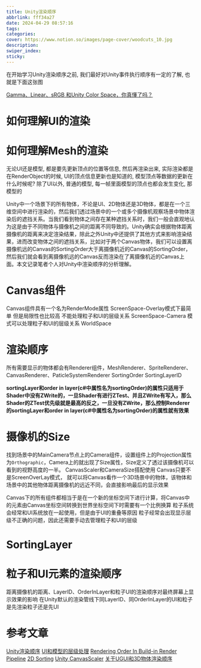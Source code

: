 ```yaml
---
title: Unity渲染顺序
abbrlink: fff34a27
date: 2024-04-29 08:57:16
tags:
categories:
cover: https://www.notion.so/images/page-cover/woodcuts_10.jpg
description:
swiper_index:
sticky:
---
```


在开始学习Unity渲染顺序之前, 我们最好对Unity事件执行顺序有一定的了解, 也就是下面这张图

[Gamma、Linear、sRGB 和Unity Color Space，你真懂了吗？](https://zhuanlan.zhihu.com/p/66558476)

# 如何理解UI的渲染 

# 如何理解Mesh的渲染

无论UI还是模型, 都是要先更新顶点的位置等信息, 然后再渲染出来, 实际渲染都是在RenderObject的时候, UI的顶点信息更新也是知道的, 模型顶点等数据的更新在什么时候呢?
除了UI以外, 普通的模型, 每一帧里面模型的顶点也都会发生变化, 那模型的

Unity中一个场景下的所有物体，不论是UI、2D物体还是3D物体，都是在一个三维空间中进行渲染的，然后我们透过场景中的一个或多个摄像机观察场景中物体渲染后的遮挡关系。当我们看到物体之间存在某种遮挡关系时，我们一般会直观地认为这是由于不同物体与摄像机之间的距离不同导致的。Unity确实会根据物体距离摄像机的距离来决定渲染结果，除此之外Unity中还提供了其他方式来影响渲染结果，进而改变物体之间的遮挡关系，比如对于两个Canvas物体，我们可以设置离摄像机远的Canvas的SortingOrder大于离摄像机近的Canvas的SortingOrder，然后我们就会看到离摄像机远的Canvas反而渲染在了离摄像机近的Canvas上面。本文记录笔者个人对Unity中渲染顺序的分析理解。

# Canvas组件
Canvas组件具有一个名为RenderMode属性
ScreenSpace-Overlay模式下最简单 但是局限性也比较高 不能处理粒子和UI的层级关系
ScreenSpace-Camera 模式可以处理粒子和UI的层级关系
WorldSpace 


# 渲染顺序
所有需要显示的物体都会有Renderer组件，MeshRenderer、SpriteRenderer、CanvasRenderer、PaticleSystemRenderer
SortingOrder SortingLayerID

**sortingLayer和order in layer(c#中属性名为sortingOrder)的属性只适用于Shader中没有ZWrite的，一旦Shader有进行ZTest、并且ZWrite有写入，那么Shader的ZTest优先级就是最高的反之，一旦没有ZWrite，那么控制Renderer的sortingLayer和order in layer(c#中属性名为sortingOrder)的属性就有效果**


# 摄像机的Size
找到场景中的MainCamera节点上的Camera组件，设置组件上的Projection属性为`Orthographic`，Camera上的就出现了Size属性，Size定义了透过该摄像机可以看到的视野高度的一半。
CanvasScaler和CameraSize搭配使用
Canvas只要不是ScreenOverLay模式， 就可以将Canvas看作一个3D场景中的物体，该物体和场景中的其他物体距离摄像机的远近不同，会直接影响最后的显示效果

Canvas下的所有组件都相当于是在一个新的坐标空间下进行计算，将Canvas中的元素由Canvas坐标空间转换到世界坐标空间下时需要有一个比例换算
粒子系统会经常和UI系统放在一起使用，但是由于UI的重叠等原因 粒子经常会出现显示层级不正确的问题，因此还需要手动去管理粒子和UI的层级

# SortingLayer

# 粒子和UI元素的渲染顺序

距离摄像机的距离、LayerID、OrderInLayer和粒子UI的渲染顺序对最终屏幕上显示效果的影响
在Unity默认的渲染管线下同LayerID、同OrderInLayer的UI和粒子是先渲染粒子还是先UI


# 参考文章
[Unity渲染顺序](https://zhuanlan.zhihu.com/p/473875401)
[UI和模型的层级处理](https://zhuanlan.zhihu.com/p/673810066)
[Rendering Order In Build-in Render Pipeline](https://docs.unity3d.com/2022.3/Documentation/Manual/built-in-rendering-order.html)
[2D Sorting](https://docs.unity3d.com/2021.3/Documentation/Manual/2DSorting.html)
[Unity CanvasScaler](https://docs.unity3d.com/Packages/com.unity.ugui@2.0/manual/script-CanvasScaler.html)
[关于UGUI和3D物体渲染顺序](https://blog.csdn.net/wjp494754224/article/details/105813042)
